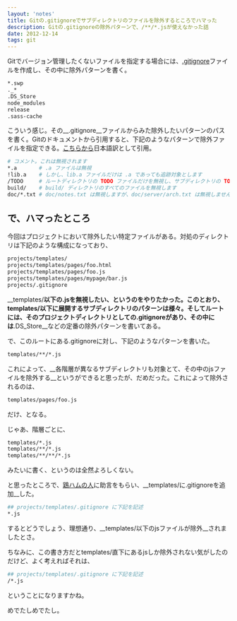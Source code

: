 ```yaml
---
layout: 'notes'
title: Gitの.gitignoreでサブディレクトリのファイルを除外するところでハマった
description: Gitの.gitignoreの除外パターンで、/**/*.jsが使えなかった話
date: 2012-12-14
tags: git
---
```


Gitでバージョン管理したくないファイルを指定する場合には、[.gitignore](http://git-scm.com/book/ch2-2.html#Ignoring-Files)ファイルを作成し、その中に除外パターンを書く。

```bash
*.swp
._*
.DS_Store
node_modules
release
.sass-cache
```

こういう感じ。その__.gitignore__ファイルからみた除外したいパターンのパスを書く。Gitのドキュメントから引用すると、下記のようなパターンで除外ファイルを指定できる。[こちらから](http://git-scm.com/book/ja/Git-の基本-変更内容のリポジトリへの記録#ファイルの無視)日本語訳として引用。

```bash
# コメント。これは無視されます
*.a       # .a ファイルは無視
!lib.a    # しかし、lib.a ファイルだけは .a であっても追跡対象とします
/TODO     # ルートディレクトリの TODO ファイルだけを無視し、サブディレクトリの TODO は無視しません
build/    # build/ ディレクトリのすべてのファイルを無視します
doc/*.txt # doc/notes.txt は無視しますが、doc/server/arch.txt は無視しません
```

## で、ハマったところ

今回はプロジェクトにおいて除外したい特定ファイルがある。対処のディレクトリは下記のような構成になっており、

```bash
projects/templates/
projects/templates/pages/foo.html
projects/templates/pages/foo.js
projects/templates/pages/mypage/bar.js
projects/.gitignore
```

__templates/__以下の.jsを無視したい、というのをやりたかった。このとおり、templates/以下に展開するサブディレクトリのパターンは様々。そしてルートには、そのプロジェクトディレクトリとしての.gitignoreがあり、その中には__.DS_Store__などの定番の除外パターンを書いてある。

で、このルートにある.gitignoreに対し、下記のようなパターンを書いた。

```bash
templates/**/*.js
```

これによって、__各階層が異なるサブディレクトリも対象とて、その中のjsファイルを除外する__というができると思ったが、だめだった。これによって除外されるのは、

```bash
templates/pages/foo.js
```

だけ、となる。

じゃあ、階層ごとに、

```bash
templates/*.js
templates/**/*.js
templates/**/**/*.js
```

みたいに書く、というのは全然よろしくない。

と思ったところで、[鶏ハムの人](http://havelog.ayumusato.com/food/e330-tori_hamu.html)に助言をもらい、__templates/に.gitignoreを追加__した。

```bash
## projects/templates/.gitignore に下記を記述
*.js
```

するとどうでしょう、理想通り、__templates/以下のjsファイルが除外__されましたとさ。

ちなみに、この書き方だとtemplates/直下にあるjsしか除外されない気がしたのだけど、よく考えればそれは、

```bash
## projects/templates/.gitignore に下記を記述
/*.js
```

ということになりますかね。

めでたしめでたし。
